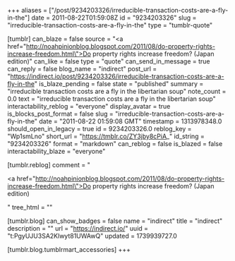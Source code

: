 +++
aliases = ["/post/9234203326/irreducible-transaction-costs-are-a-fly-in-the"]
date = 2011-08-22T01:59:08Z
id = "9234203326"
slug = "irreducible-transaction-costs-are-a-fly-in-the"
type = "tumblr-quote"

[tumblr]
can_blaze = false
source = "<a href=\"http://noahpinionblog.blogspot.com/2011/08/do-property-rights-increase-freedom.html\">Do property rights increase freedom? (Japan edition)</a>"
can_like = false
type = "quote"
can_send_in_message = true
can_reply = false
blog_name = "indirect"
post_url = "https://indirect.io/post/9234203326/irreducible-transaction-costs-are-a-fly-in-the"
is_blaze_pending = false
state = "published"
summary = "irreducible transaction costs are a fly in the libertarian soup"
note_count = 0.0
text = "irreducible transaction costs are a fly in the libertarian soup"
interactability_reblog = "everyone"
display_avatar = true
is_blocks_post_format = false
slug = "irreducible-transaction-costs-are-a-fly-in-the"
date = "2011-08-22 01:59:08 GMT"
timestamp = 1313978348.0
should_open_in_legacy = true
id = 9234203326.0
reblog_key = "Wp1smLno"
short_url = "https://tmblr.co/ZY3jby8cPiA_"
id_string = "9234203326"
format = "markdown"
can_reblog = false
is_blazed = false
interactability_blaze = "everyone"

[tumblr.reblog]
comment = "<p><a href=\"http://noahpinionblog.blogspot.com/2011/08/do-property-rights-increase-freedom.html\">Do property rights increase freedom? (Japan edition)</a></p>"
tree_html = ""

[tumblr.blog]
can_show_badges = false
name = "indirect"
title = "indirect"
description = ""
url = "https://indirect.io/"
uuid = "t:PgyUJU3SA2Klwyt81UWAwQ"
updated = 1739939727.0

[tumblr.blog.tumblrmart_accessories]
+++
